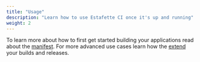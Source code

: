 ```yaml
---
title: "Usage"
description: "Learn how to use Estafette CI once it's up and running"
weight: 2
---
```


To learn more about how to first get started building your applications read about the [manifest][]. For more advanced use cases learn how the [extend][extensions] your builds and releases.

[manifest]: /usage/manifest/
[extensions]: /usage/extensions/
